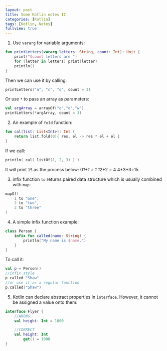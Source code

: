 ```yaml
---
layout: post
title: Some Kotlin notes II
categories: [Kotlin]
tags: [Kotlin, Notes]
fullview: true
---
```


1. Use `vararg` for variable arguments:
```kotlin
fun printLetters(vararg letters: String, count: Int): Unit {
    print("$count letters are ")
    for (letter in letters) print(letter)
    println()
}
```
Then we can use it by calling:
```kotlin
printLetters("a", "c", "q", count = 3)
```
Or use `*` to pass an array as parameters:
```kotlin
val argArray = arrayOf("q","e","w")
printLetters(*argArray, count = 3)
```

2. An example of `fold` function:
```kotlin
fun cal(list: List<Int>): Int {
    return list.fold(0){ res, el -> res * el + el }
}
```
If we call:
```kotlin
println( cal( listOf(1, 2, 3) ) )
```
It will print `15` as the process below:
0*1+1 = 1
1*2+2 = 4
4*3+3=15

3. infix function `to` returns paired data structure which is usually combined with `map`:
```kotlin
mapOf(
    1 to "one",
    2 to "two",
    3 to "three"
)
```

4. A simple infix function example:
```kotlin
class Person {
    infix fun called(name: String) {
        println("My name is $name.")
    }
}
```
To call it:
```kotlin
val p = Person()
//infix style
p called "Shaw"
//or use it as a regular function
p.called("Shaw")
```

5. Kotlin can declare abstract properties in `interface`. However, it cannot be assigned a value onto them:
```kotlin
interface Flyer {
    //WRONG
    val height: Int = 1000

    //CORRECT
    val height: Int
        get() = 1000
}
```
